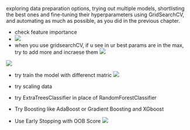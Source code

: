 exploring data preparation options, trying out
multiple models, shortlisting the best ones and fine-tuning their hyperparameters
using GridSearchCV, and automating as much as possible, as you did in the previous
chapter.
- check feature importance
- ![](https://i.imgur.com/AvsLHd9.png)
- when you use gridsearchCV, if u see in ur best params are in the max, try to add more and incraese them
 ![](https://i.imgur.com/7VCQ7gb.png)

![](https://i.imgur.com/e8r1c5R.png)

- try train the model with differenct matric
![](https://i.imgur.com/lbEqcL9.png)
- try scaling data
- try ExtraTreesClassifier in place of RandomForestClassifier
- Try Boosting like AdaBoost or Gradient Boosting and XGboost

- Use Early Stopping with OOB Score
![](https://i.imgur.com/7kV7Z2F.png)
